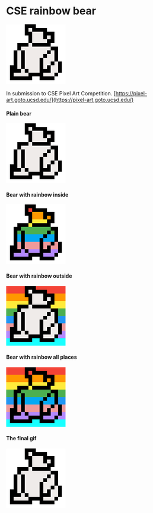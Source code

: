 # CSE rainbow bear 
![](./bear-allx10.gif) 


In submission to CSE Pixel Art Competition. [https://pixel-art.goto.ucsd.edu/](https://pixel-art.goto.ucsd.edu/)


#### Plain bear
![](./bear-plain.pngx10.png) 

#### Bear with rainbow inside
![](./bear-rainbowinside.pngx10.png) 

#### Bear with rainbow outside
![](./bear-rainbowout.pngx10.png) 

#### Bear with rainbow all places
![](./bear-rainbowall.pngx10.png) 


#### The final gif
![](./bear-allx10.gif) 

